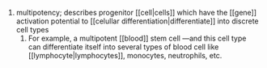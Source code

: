 1. multipotency; describes progenitor [[cell|cells]] which have the [[gene]] activation potential to [[celullar differentiation|differentiate]] into discrete cell types
	1. For example, a multipotent [[blood]] stem cell —and this cell type can differentiate itself into several types of blood cell like [[lymphocyte|lymphocytes]], monocytes, neutrophils, etc.